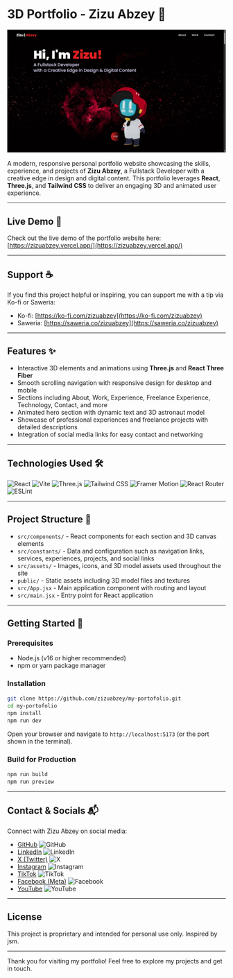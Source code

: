 # 3D Portfolio - Zizu Abzey 🚀

<!-- Banner Image -->
<p align="center">
  <img src="https://raw.githubusercontent.com/zizuabzey/my-portofolio/main/public/banner/banner.webp" alt="Portfolio Banner" width="900" />
</p>

A modern, responsive personal portfolio website showcasing the skills, experience, and projects of **Zizu Abzey**, a Fullstack Developer with a creative edge in design and digital content. This portfolio leverages **React**, **Three.js**, and **Tailwind CSS** to deliver an engaging 3D and animated user experience.

---

## Live Demo 🚀

Check out the live demo of the portfolio website here:  
[https://zizuabzey.vercel.app/](https://zizuabzey.vercel.app/)

---

## Support ☕

If you find this project helpful or inspiring, you can support me with a tip via Ko-fi or Saweria:  
- Ko-fi: [https://ko-fi.com/zizuabzey](https://ko-fi.com/zizuabzey)  
- Saweria: [https://saweria.co/zizuabzey](https://saweria.co/zizuabzey)

---

## Features ✨

- Interactive 3D elements and animations using **Three.js** and **React Three Fiber**
- Smooth scrolling navigation with responsive design for desktop and mobile
- Sections including About, Work, Experience, Freelance Experience, Technology, Contact, and more
- Animated hero section with dynamic text and 3D astronaut model
- Showcase of professional experiences and freelance projects with detailed descriptions
- Integration of social media links for easy contact and networking

---

## Technologies Used 🛠️

![React](https://img.shields.io/badge/React-18-blue?logo=react&logoColor=white)
![Vite](https://img.shields.io/badge/Vite-5.2.0-brightgreen?logo=vite)
![Three.js](https://img.shields.io/badge/Three.js-0.164.1-black?logo=three.js)
![Tailwind CSS](https://img.shields.io/badge/Tailwind_CSS-3.4.17-blue?logo=tailwind-css&logoColor=white)
![Framer Motion](https://img.shields.io/badge/Framer_Motion-11.1.9-pink)
![React Router](https://img.shields.io/badge/React_Router-6.23.0-red)
![ESLint](https://img.shields.io/badge/ESLint-8.57.1-yellowgreen)

---

## Project Structure 📁

- `src/components/` - React components for each section and 3D canvas elements
- `src/constants/` - Data and configuration such as navigation links, services, experiences, projects, and social links
- `src/assets/` - Images, icons, and 3D model assets used throughout the site
- `public/` - Static assets including 3D model files and textures
- `src/App.jsx` - Main application component with routing and layout
- `src/main.jsx` - Entry point for React application

---

## Getting Started 🚀

### Prerequisites

- Node.js (v16 or higher recommended)
- npm or yarn package manager

### Installation

```bash
git clone https://github.com/zizuabzey/my-portofolio.git
cd my-portofolio
npm install
npm run dev
```

Open your browser and navigate to `http://localhost:5173` (or the port shown in the terminal).

### Build for Production

```bash
npm run build
npm run preview
```

---

## Contact & Socials 📬

Connect with Zizu Abzey on social media:

- [GitHub](https://github.com/zizuabzey) ![GitHub](https://img.shields.io/badge/GitHub-000000?logo=github&logoColor=white)
- [LinkedIn](https://linkedin.com/in/zizuabzey-/) ![LinkedIn](https://img.shields.io/badge/LinkedIn-0077B5?logo=linkedin&logoColor=white)
- [X (Twitter)](https://x.com/zizuabzey/) ![X](https://img.shields.io/badge/X-1DA1F2?logo=twitter&logoColor=white)
- [Instagram](https://instagram.com/zizuabzey/) ![Instagram](https://img.shields.io/badge/Instagram-E4405F?logo=instagram&logoColor=white)
- [TikTok](https://tiktok.com/@zizuabzey/) ![TikTok](https://img.shields.io/badge/TikTok-000000?logo=tiktok&logoColor=white)
- [Facebook (Meta)](https://web.facebook.com/zizuabzey/) ![Facebook](https://img.shields.io/badge/Facebook-1877F2?logo=facebook&logoColor=white)
- [YouTube](https://www.youtube.com/@zizuabzey8778) ![YouTube](https://img.shields.io/badge/YouTube-FF0000?logo=youtube&logoColor=white)

---

## License

This project is proprietary and intended for personal use only. Inspired by jsm.

---

Thank you for visiting my portfolio! Feel free to explore my projects and get in touch.

